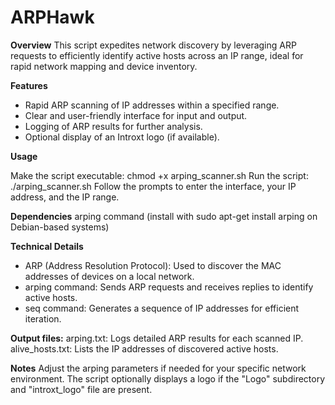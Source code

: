 # ARPHawk
**Overview**
This script expedites network discovery by leveraging ARP requests to efficiently identify active hosts across an IP range, ideal for rapid network mapping and device inventory.

**Features**
* Rapid ARP scanning of IP addresses within a specified range.
* Clear and user-friendly interface for input and output.
* Logging of ARP results for further analysis.
* Optional display of an Introxt logo (if available).

**Usage**

Make the script executable: chmod +x arping_scanner.sh
Run the script: ./arping_scanner.sh
Follow the prompts to enter the interface, your IP address, and the IP range.

**Dependencies**
arping command (install with sudo apt-get install arping on Debian-based systems)

**Technical Details**
* ARP (Address Resolution Protocol): Used to discover the MAC addresses of devices on a local network.
* arping command: Sends ARP requests and receives replies to identify active hosts.
* seq command: Generates a sequence of IP addresses for efficient iteration.

**Output files:**
arping.txt: Logs detailed ARP results for each scanned IP.
alive_hosts.txt: Lists the IP addresses of discovered active hosts.

**Notes**
Adjust the arping parameters if needed for your specific network environment.
The script optionally displays a logo if the "Logo" subdirectory and "introxt_logo" file are present.
